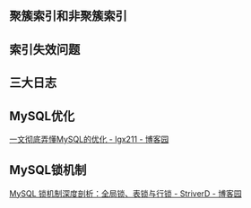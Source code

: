 ## 聚簇索引和非聚簇索引

## 索引失效问题

## 三大日志

## MySQL优化

[一文彻底弄懂MySQL的优化 - lgx211 - 博客园](https://www.cnblogs.com/lgx211/p/18499524)

## MySQL锁机制

[MySQL 锁机制深度剖析：全局锁、表锁与行锁 - StriverD - 博客园](https://www.cnblogs.com/dc-s/p/18884588)